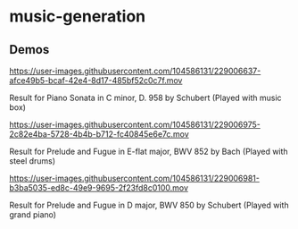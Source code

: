 # music-generation

## Demos











https://user-images.githubusercontent.com/104586131/229006637-afce49b5-bcaf-42e4-8d17-485bf52c0c7f.mov

Result for Piano Sonata in C minor, D. 958 by Schubert (Played with music box)



https://user-images.githubusercontent.com/104586131/229006975-2c82e4ba-5728-4b4b-b712-fc40845e6e7c.mov

Result for Prelude and Fugue in E-flat major, BWV 852 by Bach (Played with steel drums)



https://user-images.githubusercontent.com/104586131/229006981-b3ba5035-ed8c-49e9-9695-2f23fd8c0100.mov

Result for Prelude and Fugue in D major, BWV 850 by Schubert (Played with grand piano)
